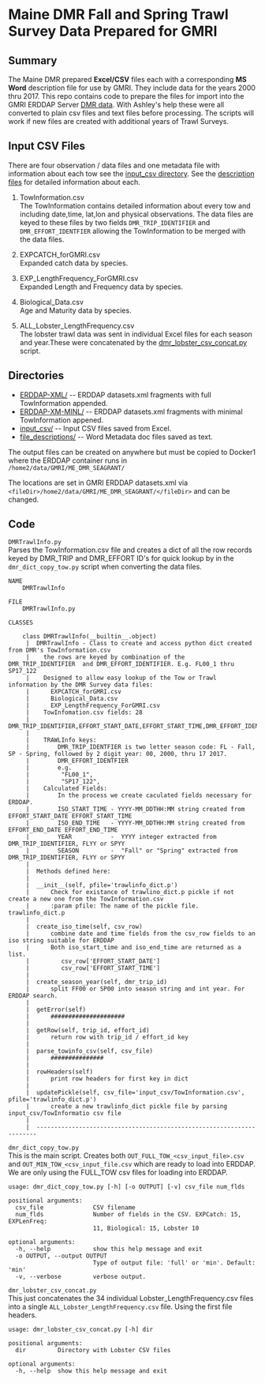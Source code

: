# Maine DMR Fall and Spring Trawl Survey Data Prepared for GMRI

## Summary
The Maine DMR prepared  __Excel/CSV__ files each with a corresponding __MS Word__ description file for use by GMRI. They include data for the years 2000 thru 2017. This repo contains code to prepare the files for import into the GMRI ERDDAP Server [DMR data](http://docker1.gmri.org:8230/erddap/search/index.html?searchFor=DMR). With Ashley's help these were all converted to plain csv files and text files before processing. The scripts will work if new files are created with additional years of Trawl Surveys.

## Input CSV Files
There are four observation / data files and one metadata file with information about each tow see the [input_csv directory](./input_csv). See the [description files](file_descriptions) for detailed information about each.

1. TowInformation.csv  
   The TowInformation contains detailed information about every tow and including date,time, lat,lon and physical observations.
   The data files are keyed to these files by two fields `DMR_TRIP_IDENTIFIER` and `DMR_EFFORT_IDENTFIER` allowing the TowInformation to be merged with the data files.

1. EXPCATCH_forGMRI.csv  
   Expanded catch data by species.
1. EXP_LengthFrequency_ForGMRI.csv  
   Expanded Length and Frequency data by species.
1. Biological_Data.csv  
   Age and Maturity data by species.
1. ALL_Lobster_LengthFrequency.csv  
   The lobster trawl data was sent in individual Excel files for each season and year.These were concatenated by the [dmr_lobster_csv_concat.py](dmr_lobster_csv_concat.py) script.


## Directories

- [ERDDAP-XML/](./ERDDAP-XML/) -- ERDDAP datasets.xml fragments with full TowInformation appended. 
- [ERDDAP-XM-MINL/](./ERDDAP-XML-MIN/) -- ERDDAP datasets.xml fragments  with minimal TowInformation appened. 
- [input_csv/](./input_csv/)   -- Input CSV files saved from Excel.
- [file_descriptions/](./file_descriptions/)   -- Word Metadata doc files saved as text.

The output files can be created on anywhere but must be copied to Docker1 where the ERDDAP container runs in  
`/home2/data/GMRI/ME_DMR_SEAGRANT/`  

The locations are set in GMRI ERDDAP datasets.xml via `<fileDir>/home2/data/GMRI/ME_DMR_SEAGRANT/</fileDir>` and can be changed.

## Code

`DMRTrawlInfo.py`  
  Parses the TowInformation.csv file and creates a dict of all the row records keyed by DMR_TRIP and DMR_EFFORT ID's for quick lookup by in the `dmr_dict_copy_tow.py` script when converting the data files.  

```
NAME
    DMRTrawlInfo

FILE
    DMRTrawlInfo.py

CLASSES
    
    class DMRTrawlInfo(__builtin__.object)
     |  DMRTrawlInfo - Class to create and access python dict created from DMR's TowInformation.csv
     |    the rows are keyed by combination of the  DMR_TRIP_IDENTIFIER  and DMR_EFFORT_IDENTIFIER. E.g. FL00_1 thru SP17_122
     |    Designed to allow easy lookup of the Tow or Trawl information by the DMR Survey data files:
     |      EXPCATCH_forGMRI.csv
     |      Biological_Data.csv
     |      EXP_LengthFrequency_ForGMRI.csv
     |    TowInfomation.csv fields: 28
     |    DMR_TRIP_IDENTIFIER,EFFORT_START_DATE,EFFORT_START_TIME,DMR_EFFORT_IDENTIFIER,START_LATITUDE,START_LONGITUDE,END_LATITUDE,END_LONGITUDE,REGION,STRATUM,STATION_TYPE,START_DEPTH,LENGTH_TOW_TIME,EFFORT_SEQ_NO,TOW_LENGTH_NM,WATER_TEMP_C,SALINITY,END_DEPTH,SURFACE_TEMP_C,SURFACE_SALINITY,TOW_QUALITY,GEAR_CONDITION,EFFORT_END_DATE,EFFORT_END_TIME,WAVE_HEIGHT,WIND,WIND_DIRECTION,GRID_ID
     |  
     |    TRAWLInfo keys:
     |        DMR_TRIP_IDENTFIER is two letter season code: FL - Fall, SP - Spring, followed by 2 digit year: 00, 2000, thru 17 2017.
     |        DMR_EFFORT_IDENTFIER 
     |        e.g.
     |         "FL00_1", 
     |         "SP17_122", 
     |    Calculated Fields:
     |        In the process we create caculated fields necessary for ERDDAP.
     |        ISO_START_TIME - YYYY-MM_DDTHH:MM string created from EFFORT_START_DATE EFFORT_START_TIME 
     |        ISO_END_TIME   - YYYY-MM_DDTHH:MM string created from EFFORT_END_DATE EFFORT_END_TIME 
     |        YEAR           -  YYYY integer extracted from DMR_TRIP_IDENTIFIER, FLYY or SPYY
     |        SEASON         -  "Fall" or "Spring" extracted from DMR_TRIP_IDENTIFIER, FLYY or SPYY
     |  
     |  Methods defined here:
     |  
     |  __init__(self, pfile='trawlinfo_dict.p')
     |      Check for existance of trawlino_dict.p pickle if not create a new one from the TowInformation.csv
     |      :param pfile: The name of the pickle file. trawlinfo_dict.p
     |  
     |  create_iso_time(self, csv_row)
     |      combine date and time fields from the csv_row fields to an iso string suitable for ERDDAP
     |      Both iso_start_time and iso_end_time are returned as a list.
     |         csv_row['EFFORT_START_DATE']
     |         csv_row['EFFORT_START_TIME']
     |  
     |  create_season_year(self, dmr_trip_id)
     |      split FF00 or SP00 into season string and int year. For ERDDAP search.
     |  
     |  getError(self)
     |      #####################
     |  
     |  getRow(self, trip_id, effort_id)
     |      return row with trip_id / effort_id key
     |  
     |  parse_towinfo_csv(self, csv_file)
     |      ###############
     |  
     |  rowHeaders(self)
     |      print row headers for first key in dict
     |  
     |  updatePickle(self, csv_file='input_csv/TowInformation.csv', pfile='trawlinfo_dict.p')
     |      create a new trawlinfo_dict pickle file by parsing input_csv/TowInformatio csv file
     |  
     |  ----------------------------------------------------------------------
```

`dmr_dict_copy_tow.py`  
This is the main script. Creates both `OUT_FULL_TOW_<csv_input_file>.csv` and `OUT_MIN_TOW_<csv_input_file.csv` which are ready to load into ERDDAP. We are only using the FULL_TOW csv files for loading into ERDDAP.

```
usage: dmr_dict_copy_tow.py [-h] [-o OUTPUT] [-v] csv_file num_flds

positional arguments:
  csv_file              CSV filename
  num_flds              Number of fields in the CSV. EXPCatch: 15, EXPLenFreq:
                        11, Biological: 15, Lobster 10

optional arguments:
  -h, --help            show this help message and exit
  -o OUTPUT, --output OUTPUT
                        Type of output file: 'full' or 'min'. Default: 'min'
  -v, --verbose         verbose output.
```

`dmr_lobster_csv_concat.py`  
This just concatenates the 34 individual Lobster_LengthFrequency.csv files into a single `ALL_Lobster_LengthFrequency.csv` file. Using the first file headers.

```
usage: dmr_lobster_csv_concat.py [-h] dir

positional arguments:
  dir         Directory with Lobster CSV files

optional arguments:
  -h, --help  show this help message and exit
```

